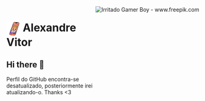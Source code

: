 <img align="right" alt="Irritado Gamer Boy - www.freepik.com" height="380" src="">

<h1>
    <a href="">
     <img align="center" alt="Logo Alexandre Vitor" width="36px" src="https://raw.githubusercontent.com/AllexandreVitor/AllexandreVitor/main/Imagens/Smartphone-GamerBoy.png"></a>
    <span>Alexandre Vitor</span>
</h1>

## Hi there 👋

Perfil do GitHub encontra-se desatualizado, posteriormente irei atualizando-o.
Thanks <3

<!--
**AllexandreVitor/AllexandreVitor** is a ✨ _special_ ✨ repository because its `README.md` (this file) appears on your GitHub profile.

Here are some ideas to get you started:

- 🔭 I’m currently working on ...
- 🌱 I’m currently learning ...
- 👯 I’m looking to collaborate on ...
- 🤔 I’m looking for help with ...
- 💬 Ask me about ...
- 📫 How to reach me: ...
- 😄 Pronouns: ...
- ⚡ Fun fact: ...
-->
